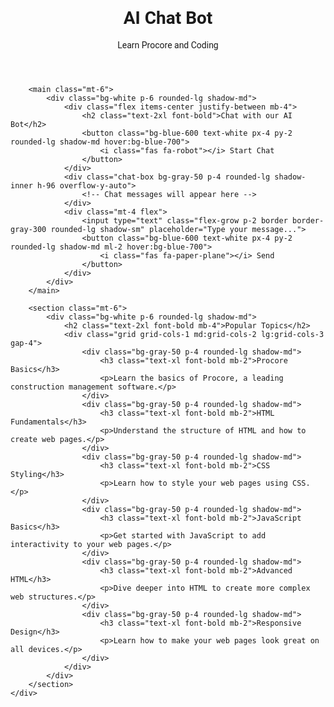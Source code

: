 <html lang="en">
<head>
    <meta charset="UTF-8">
    <meta name="viewport" content="width=device-width, initial-scale=1.0">
    <title>AI Chat Bot - Learn Procore and Coding</title>
    <script src="https://cdn.tailwindcss.com"></script>
    <link rel="stylesheet" href="https://cdnjs.cloudflare.com/ajax/libs/font-awesome/5.15.3/css/all.min.css"></link>
    <link href="https://fonts.googleapis.com/css2?family=Roboto:wght@400;500;700&display=swap" rel="stylesheet">
    <style>
        body {
            font-family: 'Roboto', sans-serif;
        }
    </style>
</head>
<body class="bg-gray-100">
    <div class="container mx-auto p-4">
        <header class="bg-blue-600 text-white p-4 rounded-lg shadow-md">
            <h1 class="text-3xl font-bold">AI Chat Bot</h1>
            <p class="text-lg">Learn Procore and Coding</p>
        </header>

        <main class="mt-6">
            <div class="bg-white p-6 rounded-lg shadow-md">
                <div class="flex items-center justify-between mb-4">
                    <h2 class="text-2xl font-bold">Chat with our AI Bot</h2>
                    <button class="bg-blue-600 text-white px-4 py-2 rounded-lg shadow-md hover:bg-blue-700">
                        <i class="fas fa-robot"></i> Start Chat
                    </button>
                </div>
                <div class="chat-box bg-gray-50 p-4 rounded-lg shadow-inner h-96 overflow-y-auto">
                    <!-- Chat messages will appear here -->
                </div>
                <div class="mt-4 flex">
                    <input type="text" class="flex-grow p-2 border border-gray-300 rounded-lg shadow-sm" placeholder="Type your message...">
                    <button class="bg-blue-600 text-white px-4 py-2 rounded-lg shadow-md ml-2 hover:bg-blue-700">
                        <i class="fas fa-paper-plane"></i> Send
                    </button>
                </div>
            </div>
        </main>

        <section class="mt-6">
            <div class="bg-white p-6 rounded-lg shadow-md">
                <h2 class="text-2xl font-bold mb-4">Popular Topics</h2>
                <div class="grid grid-cols-1 md:grid-cols-2 lg:grid-cols-3 gap-4">
                    <div class="bg-gray-50 p-4 rounded-lg shadow-md">
                        <h3 class="text-xl font-bold mb-2">Procore Basics</h3>
                        <p>Learn the basics of Procore, a leading construction management software.</p>
                    </div>
                    <div class="bg-gray-50 p-4 rounded-lg shadow-md">
                        <h3 class="text-xl font-bold mb-2">HTML Fundamentals</h3>
                        <p>Understand the structure of HTML and how to create web pages.</p>
                    </div>
                    <div class="bg-gray-50 p-4 rounded-lg shadow-md">
                        <h3 class="text-xl font-bold mb-2">CSS Styling</h3>
                        <p>Learn how to style your web pages using CSS.</p>
                    </div>
                    <div class="bg-gray-50 p-4 rounded-lg shadow-md">
                        <h3 class="text-xl font-bold mb-2">JavaScript Basics</h3>
                        <p>Get started with JavaScript to add interactivity to your web pages.</p>
                    </div>
                    <div class="bg-gray-50 p-4 rounded-lg shadow-md">
                        <h3 class="text-xl font-bold mb-2">Advanced HTML</h3>
                        <p>Dive deeper into HTML to create more complex web structures.</p>
                    </div>
                    <div class="bg-gray-50 p-4 rounded-lg shadow-md">
                        <h3 class="text-xl font-bold mb-2">Responsive Design</h3>
                        <p>Learn how to make your web pages look great on all devices.</p>
                    </div>
                </div>
            </div>
        </section>
    </div>
</body>
</html>
